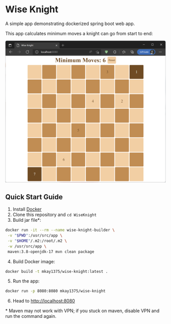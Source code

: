 # Wise Knight

A simple app demonstrating dockerized spring boot web app.

This app calculates minimum moves a knight can go from start to end:

![Wise Knight Screen](screen.png)

## Quick Start Guide

1. Install [Docker](https://docs.docker.com/engine/install/)
2. Clone this repository and `cd WiseKnight`
3. Build jar file*:
```bash
docker run -it --rm --name wise-knight-builder \
 -v "$PWD":/usr/src/app \
 -v "$HOME"/.m2:/root/.m2 \
 -w /usr/src/app \
 maven:3.8-openjdk-17 mvn clean package
```
4. Build Docker image:
```bash
docker build -t mkay1375/wise-knight:latest .
```
5. Run the app:
```bash
docker run -p 8080:8080 mkay1375/wise-knight
```
6. Head to [http://localhost:8080](http://localhost:8080)

\* Maven may not work with VPN; if you stuck on maven, disable VPN and run the command again.
